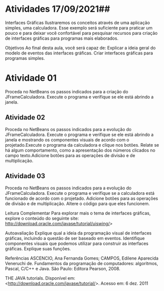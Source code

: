 # Atividades 17/09/2021## 

Interfaces Gráficas
Ilustraremos os conceitos através de uma aplicação simples, uma calculadora. Esse exemplo será suficiente para praticar um pouco e para deixar você confortável para pesquisar recursos para criação de interfaces gráficas para programas mais elaborados.

Objetivos
Ao final desta aula, você será capaz de:
Explicar a ideia geral do modelo de eventos das interfaces gráficas.
Criar interfaces gráficas para programas simples.

# Atividade 01
Proceda no NetBeans os passos indicados para a criação do JFrameCalculadora. Execute o programa e verifique se ele está abrindo a janela.

## Atividade 02
Proceda no NetBeans os passos indicados para a evolução do JFrameCalculadora. Execute o programa e verifique se ele está abrindo a janela e mostrando os componentes visuais de acordo com o projetado.Execute o programa da calculadora e clique nos botões. Relate se há algum comportamento, como a apresentação dos números clicados no campo texto.Adicione botões para as operações de divisão e de multiplicação.

## Atividade 03
Proceda no NetBeans os passos indicados para a evolução do JFrameCalculadora. Execute o programa e verifique se a calculadora está funcionado de acordo com o projetado.
Adicione botões para as operações de divisão e de multiplicação. Altere o código para que eles funcionem.

Leitura Complementar
Para explorar mais o tema de interfaces gráficas, explore o conteúdo do seguinte site:
http://download.oracle.com/javase/tutorial/uiswing/&gt;

Autoavaliação
Explique qual a ideia da programação visual de interfaces gráficas, incluindo a questão de ser baseado em eventos.
Identifique componentes visuais que podemos utilizar para construir as interfaces gráficas. Explique suas funções.

Referências
ASCENCIO, Ana Fernanda Gomes; CAMPOS, Edilene Aparecida Veneruchi de. Fundamentos da programação de computadores: algoritmos, Pascal, C/C++ e Java. São Paulo: Editora Pearson, 2008.

THE JAVA tutorials. Disponível em: <http://download.oracle.com/javase/tutorial/&gt;. Acesso em: 6 dez. 2011